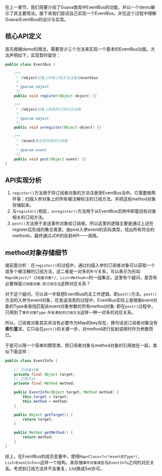 在上一章节，我们简要介绍了Guava类库中EventBus的功能，并以一个demo展示了其主要用法。接下来我们尝试自己实现一个EventBus，并在这个过程中理解Guava/EventBus的设计与实现。

## 核心API定义

首先根据demo的用法，需要至少三个方法来实现一个基本的EventBus功能。方法声明如下，实现暂时留空：
```java
public class EventBus {

    /**
     * 将object对象上所有订阅方法注册至eventbus
     * 
     * @param object
     */
    public void register(Object object) {}

    /**
     * 将object对象上所有的订阅方法注销
     *
     * @param object
     */
    public void unregister(Object object) {}

    /**
     * 将event发送至所有的订阅者
     *
     * @param event
     */
    public void post(Object event) {}
}
```

## API实现分析

1. `register()`方法用于将订阅者对象的方法注册至EventBus当中。它需要做两件事：扫描入参对象上的所有被注解标注的订阅方法。并把这些method对象存储起来。
2. 与`register()`相反，`unregister()`方法用于从EventBus实例中卸载目标对象相关的订阅方法。
3. `post()`方法用于发送事件对象给订阅者。所以这里的逻辑主要是通过上述在register后形成的集合类里，由post入参event的实际类型，找出所有符合的methods，最终通过JDK的反射API一一调用。

## method对象存储细节

接前面分析：在`register()`的过程中，通过扫描入参的订阅者对象可以获取一个或多个被注解的订阅方法，这二者是一对多的K-V关系，可以表示为形如`Map<Object/* 订阅者对象*/, List<Method>>`的一组集合。这里有个疑问，是否有必要保留`订阅者对象-其订阅方法`这种对应关系？

对于这个疑问，可以进一步联想EventBus的主工作逻辑，即`post()`方法。`post()`方法的入参为event对象，在发送消息的过程中，EventBus实际上是根据event对象的Type来查找匹配此event对象参数的所有method对象: 即在`post()`过程中，只用到了`事件对象Type-所有满足的订阅方法`这样一种一对多的对应关系。

所以，订阅者对象其实并没有必要作为Map的key存在，换句话说订阅者对象没有**索引意义**，它只会在`post()`的关键一步，对method进行反射调用时作为参数而已。

于是可以用一个简单的模型类，把订阅者对象与method对象的引用放在一起，类似下面这样：
```java
public class EventInfo {
    
    // 订阅者对象
    private final Object target;
    // 订阅方法
    private final Method method;

    public EventInfo(Object target, Method method) {
        this.target = target;
        this.method = method;
    }

    public Object getTarget() {
        return target;
    }

    public Method getMethod() {
        return method;
    }
}
```

综上，在EventBus的成员变量中，使用`Map<Class<?>/*event的Type*/, List<EventInfo>>`这样一个结构，来存储`事件对象类型`与`EventInfo`之间的对应关系。考虑到订阅方法并不会重复，List换成Set亦可。

